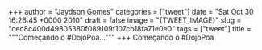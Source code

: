 
+++
author = "Jaydson Gomes"
categories = ["tweet"]
date = "Sat Oct 30 16:26:45 +0000 2010"
draft = false
image = "{TWEET_IMAGE}"
slug = "cec8c400d49805380f089109f107cb18fa71e0e0"
tags = ["tweet"]
title = """Começando o #DojoPoa..."""
+++
Começando o #DojoPoa
